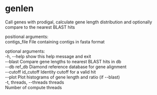 # genlen

Call genes with prodigal, calculate gene length distribution and optionally
compare to the nearest BLAST hits

positional arguments:  
  contigs_file          File containing contigs in fasta format

optional arguments:  
  -h, --help            show this help message and exit  
  --blast               Compare gene lengths to nearest BLAST hits in db  
  --db ref_db           Diamond reference database for gene alignment  
  --cutoff id_cutoff    Identity cutoff for a valid hit  
  --plot                Plot histograms of gene length and ratio (if --blast)  
  -t, threads, --threads threads  
                        Number of compute threads  
